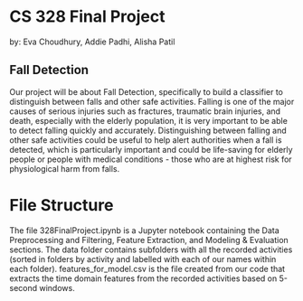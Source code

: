 # CS 328 Final Project
by: Eva Choudhury, Addie Padhi, Alisha Patil

## Fall Detection
Our project will be about Fall Detection, specifically to build a classifier to distinguish between falls and other safe activities. Falling is one of the major causes of serious injuries such as fractures, traumatic brain injuries, and death, especially with the elderly population, it is very important to be able to detect falling quickly and accurately. Distinguishing between falling and other safe activities could be useful to help alert authorities when a fall is detected, which is particularly important and could be life-saving for elderly people or people with medical conditions - those who are at highest risk for physiological harm from falls. 

# File Structure
The file 328FinalProject.ipynb is a Jupyter notebook containing the Data Preprocessing and Filtering, Feature Extraction, and Modeling & Evaluation sections. The data folder contains subfolders with all the recorded activities (sorted in folders by activity and labelled with each of our names within each folder). features_for_model.csv is the file created from our code that extracts the time domain features from the recorded activities based on 5-second windows.
